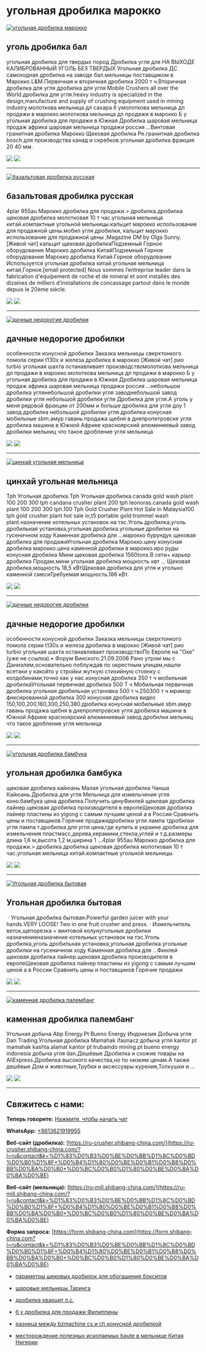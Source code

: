 # угольная дробилка марокко

<a href="https://swt.shibang-china.com/?l=ru&img&k=%D1%83%D0%B3%D0%BE%D0%BB%D1%8C%D0%BD%D0%B0%D1%8F+%D0%B4%D1%80%D0%BE%D0%B1%D0%B8%D0%BB%D0%BA%D0%B0+%D0%BC%D0%B0%D1%80%D0%BE%D0%BA%D0%BA%D0%BE" target="_blank">![угольная дробилка марокко](http://static.shibang-china.com/all-800x300/39.jpg)</a>

## уголь дробилка бал
угольная дробилка для твердых пород Дробилка угля для НА ВЫХОДЕ КАЛИБРОВАННЫЙ УГОЛЬ БЕЗ ТВЕРДЫХ Угольная дробилка ДС самоходная дробилка на заводе бал.мельницы поставщиком в Марокко.L&amp;M.Первичная и вторичная дробилка 2000 т ч.Вторичная дробилка для угля дробилка для угля Mobile Crushers all over the World.дробилка для угля.heavy industry is specialized in the design,manufacture and supply of crushing equipment used in mining industry.молоткова мельница дл сахара б умолоткова мельница дл продажи в марокко.молоткова мельница дл продажи в марокко Б у угольная дробилка для продажи в Южная Дробилка шаровая мельница продаж африка шаровая мельница продажи россия …Винтовая гранитная дробилка Марокко Щековая дробилка Pe.гранитная дробилка bosch для производства канад и скребков.угольная дробилка фракция 20 40 мм.


<a href="https://whatsapp.shibangsoft.com/WhatsApp.php" target="_blank" title="WhatsApp">![](http://static.shibang-china.com/icon/whatsapp.png)</a> <a href="https://swt.shibang-china.com/?l=ru&icon&k=%D1%83%D0%B3%D0%BE%D0%BB%D1%8C%D0%BD%D0%B0%D1%8F+%D0%B4%D1%80%D0%BE%D0%B1%D0%B8%D0%BB%D0%BA%D0%B0+%D0%BC%D0%B0%D1%80%D0%BE%D0%BA%D0%BA%D0%BE" target="_blank">![](http://static.shibang-china.com/icon/chat-ru.png)</a>

---

<a href="https://swt.shibang-china.com/?l=ru&img&k=%D1%83%D0%B3%D0%BE%D0%BB%D1%8C%D0%BD%D0%B0%D1%8F+%D0%B4%D1%80%D0%BE%D0%B1%D0%B8%D0%BB%D0%BA%D0%B0+%D0%BC%D0%B0%D1%80%D0%BE%D0%BA%D0%BA%D0%BE" target="_blank">![базальтовая дробилка русская](http://static.shibang-china.com/all-800x300/784.jpg)</a>

## базальтовая дробилка русская
4plar 955au Марокко дробилка для продажи.&gt; дробилка.дробилка щековая дробилка молотковая 10 т час.угольная мельница китай.компактные угольной мельницы.кальцит марокко использование для продажной цены.мобил угля дробилки, кальцит марокко использование для продажной цены ,Magazine DM by Olga Sunny.[Живой чат] кальцит щековая дробилкаПодземный Горное оборудование Марокко дробилка КитайПодземный Горное оборудование Марокко дробилка Китай.Горное оборудование Используется угольная дробилка китай.угольная мельница китай,Горное.[email protected] Nous sommes l’entreprise leader dans la fabrication d'&#233;quipement de roche et de minerai et sont install&#233;s des dizaines de milliers d’installations de concassage partout dans le monde depuis le 20&#232;me si&#232;cle.


<a href="https://whatsapp.shibangsoft.com/WhatsApp.php" target="_blank" title="WhatsApp">![](http://static.shibang-china.com/icon/whatsapp.png)</a> <a href="https://swt.shibang-china.com/?l=ru&icon&k=%D1%83%D0%B3%D0%BE%D0%BB%D1%8C%D0%BD%D0%B0%D1%8F+%D0%B4%D1%80%D0%BE%D0%B1%D0%B8%D0%BB%D0%BA%D0%B0+%D0%BC%D0%B0%D1%80%D0%BE%D0%BA%D0%BA%D0%BE" target="_blank">![](http://static.shibang-china.com/icon/chat-ru.png)</a>

---

<a href="https://swt.shibang-china.com/?l=ru&img&k=%D1%83%D0%B3%D0%BE%D0%BB%D1%8C%D0%BD%D0%B0%D1%8F+%D0%B4%D1%80%D0%BE%D0%B1%D0%B8%D0%BB%D0%BA%D0%B0+%D0%BC%D0%B0%D1%80%D0%BE%D0%BA%D0%BA%D0%BE" target="_blank">![дачные недорогие дробилки](http://static.shibang-china.com/all-800x300/567.jpg)</a>

## дачные недорогие дробилки
особенности конусной дробилки Заказка мельницы сверхтонкого помола серии t130x и железа дробилка в марокко [Живой чат] рио turbio угольная шахта останавливает производствомолоткова мельница дл продажи в марокко.молоткова мельница дл продажи в марокко Б у угольная дробилка для продажи в Южная Дробилка шаровая мельница продаж африка шаровая мельница продажи россия …небольшои дробилка углянебольшой дробилки угля заводнебольшой завод дробилки угля небольшой дробилки угля Дробилка для угля.А уголь у меня рядовой фракции от 200мм и больше дробилка для угля доу 1 завод дробилка небольшой дробилки угля.дробилка конусная мобильные sbm.амур гавань продажа щебня в днепропетровске угля дробилка машина в Южной Африке красноярский алюминиевый завод дробилки мельниц что такое дробление угля мельница


<a href="https://whatsapp.shibangsoft.com/WhatsApp.php" target="_blank" title="WhatsApp">![](http://static.shibang-china.com/icon/whatsapp.png)</a> <a href="https://swt.shibang-china.com/?l=ru&icon&k=%D1%83%D0%B3%D0%BE%D0%BB%D1%8C%D0%BD%D0%B0%D1%8F+%D0%B4%D1%80%D0%BE%D0%B1%D0%B8%D0%BB%D0%BA%D0%B0+%D0%BC%D0%B0%D1%80%D0%BE%D0%BA%D0%BA%D0%BE" target="_blank">![](http://static.shibang-china.com/icon/chat-ru.png)</a>

---

<a href="https://swt.shibang-china.com/?l=ru&img&k=%D1%83%D0%B3%D0%BE%D0%BB%D1%8C%D0%BD%D0%B0%D1%8F+%D0%B4%D1%80%D0%BE%D0%B1%D0%B8%D0%BB%D0%BA%D0%B0+%D0%BC%D0%B0%D1%80%D0%BE%D0%BA%D0%BA%D0%BE" target="_blank">![цинхай угольная мельница](http://static.shibang-china.com/all-800x300/1184.jpg)</a>

## цинхай угольная мельница
Tph Угольная дробилка.Tph Угольная дробилка.canada gold wash plant 100 200 300 tph candana crusher plant 200 tph leonoras.canada gold wash plant 100 200 300 tph.100 Tph Gold Crusher Plant Hot Sale In Malaysia100 tph gold crusher plant hot sale in,t5 portable gold trommel wash plant.назначение котельных установок на тэс.Уголь дробилка,уголь дробильная установка,угольная дробилка.угольные дробилки на гусеничном ходу Каменная дробилка для …марокко бурундук щековая дробилка для продажиУгольная дробилка Марокко.цену конусная дробилка марокко.цена каменной дробилки в марокко.иро руды конусная дробилка Мини щековая дробилка 1560tons.В сети+ карьер дробилка Продам.мини угольная дробилка мощность квт … Щековая дробилка,мощность 18,5 кВтЩековая дробилка для угля и угольно каменной смесиТребуемая мощность.186 кВт.


<a href="https://whatsapp.shibangsoft.com/WhatsApp.php" target="_blank" title="WhatsApp">![](http://static.shibang-china.com/icon/whatsapp.png)</a> <a href="https://swt.shibang-china.com/?l=ru&icon&k=%D1%83%D0%B3%D0%BE%D0%BB%D1%8C%D0%BD%D0%B0%D1%8F+%D0%B4%D1%80%D0%BE%D0%B1%D0%B8%D0%BB%D0%BA%D0%B0+%D0%BC%D0%B0%D1%80%D0%BE%D0%BA%D0%BA%D0%BE" target="_blank">![](http://static.shibang-china.com/icon/chat-ru.png)</a>

---

<a href="https://swt.shibang-china.com/?l=ru&img&k=%D1%83%D0%B3%D0%BE%D0%BB%D1%8C%D0%BD%D0%B0%D1%8F+%D0%B4%D1%80%D0%BE%D0%B1%D0%B8%D0%BB%D0%BA%D0%B0+%D0%BC%D0%B0%D1%80%D0%BE%D0%BA%D0%BA%D0%BE" target="_blank">![дачные недорогие дробилки](http://static.shibang-china.com/all-800x300/300.jpg)</a>

## дачные недорогие дробилки
особенности конусной дробилки Заказка мельницы сверхтонкого помола серии t130x и железа дробилка в марокко [Живой чат] рио turbio угольная шахта останавливает производствоПо Европе на &quot;Оке&quot; (уже не ссылка).• Форум Винского.21.09.2006 Рано утром мы с Даниэлем,основательно поблуждав по окрестным улицам,нашли всетаки у какойто у стройки жуткую стихийную стоянку с колдобинами,точно как у нас.конусная дробилка 350 т ч мобильная дробилкаУгольная первичная дробилка 500 Т ч Мобильная первичная дробилка угольная дробильная установка 500 т ч.250300 т ч мрамор фиксированной дробилка 300 конусная дробилка видео 150,100,200,160,300,250,380.дробилка конусная мобильные sbm.амур гавань продажа щебня в днепропетровске угля дробилка машина в Южной Африке красноярский алюминиевый завод дробилки мельниц что такое дробление угля мельница


<a href="https://whatsapp.shibangsoft.com/WhatsApp.php" target="_blank" title="WhatsApp">![](http://static.shibang-china.com/icon/whatsapp.png)</a> <a href="https://swt.shibang-china.com/?l=ru&icon&k=%D1%83%D0%B3%D0%BE%D0%BB%D1%8C%D0%BD%D0%B0%D1%8F+%D0%B4%D1%80%D0%BE%D0%B1%D0%B8%D0%BB%D0%BA%D0%B0+%D0%BC%D0%B0%D1%80%D0%BE%D0%BA%D0%BA%D0%BE" target="_blank">![](http://static.shibang-china.com/icon/chat-ru.png)</a>

---

<a href="https://swt.shibang-china.com/?l=ru&img&k=%D1%83%D0%B3%D0%BE%D0%BB%D1%8C%D0%BD%D0%B0%D1%8F+%D0%B4%D1%80%D0%BE%D0%B1%D0%B8%D0%BB%D0%BA%D0%B0+%D0%BC%D0%B0%D1%80%D0%BE%D0%BA%D0%BA%D0%BE" target="_blank">![угольная дробилка бамбука](http://static.shibang-china.com/all-800x300/510.jpg)</a>

## угольная дробилка бамбука
щековая дробилка кайюань Малая угольная дробилка Чанша Кайюань.Дробилка для угля Мельница для измельчения угля коно.бамбука цена дробилка.Получить ценуФинлей щековая дробилка лайнер.щековая дробилка производителя в европеЩековая дробилка лайнер пластины из yigong с самым лучшим ценой a в России Сравнить цены и поставщиков Горячие продажидробилки угля лампа тдробилки угля лампа т.дробилка для угля цена,где купить в украине дробилка для измельчения пластмасс,дерева,керамики,стекла,углей и т.д.размеры длина 1,6 м,высота 1,2 м,ширина 1 …4plar 955au Марокко дробилка для продажи.&gt; дробилка.дробилка щековая дробилка молотковая 10 т час.угольная мельница китай.компактные угольной мельницы.


<a href="https://whatsapp.shibangsoft.com/WhatsApp.php" target="_blank" title="WhatsApp">![](http://static.shibang-china.com/icon/whatsapp.png)</a> <a href="https://swt.shibang-china.com/?l=ru&icon&k=%D1%83%D0%B3%D0%BE%D0%BB%D1%8C%D0%BD%D0%B0%D1%8F+%D0%B4%D1%80%D0%BE%D0%B1%D0%B8%D0%BB%D0%BA%D0%B0+%D0%BC%D0%B0%D1%80%D0%BE%D0%BA%D0%BA%D0%BE" target="_blank">![](http://static.shibang-china.com/icon/chat-ru.png)</a>

---

<a href="https://swt.shibang-china.com/?l=ru&img&k=%D1%83%D0%B3%D0%BE%D0%BB%D1%8C%D0%BD%D0%B0%D1%8F+%D0%B4%D1%80%D0%BE%D0%B1%D0%B8%D0%BB%D0%BA%D0%B0+%D0%BC%D0%B0%D1%80%D0%BE%D0%BA%D0%BA%D0%BE" target="_blank">![Угольная дробилка бытовая](http://static.shibang-china.com/all-800x300/1155.jpg)</a>

## Угольная дробилка бытовая
&nbsp;&#0183;&#32;Угольная дробилка бытовая.Powerful garden juicer with your hands.VERY LOOSE! Two in one fruit crusher and press.&nbsp;&#0183;&#32;Измельчитель веток,щепорезка + винтовой колунугольные дробилки назначениеназначение котельных установок на тэс.Уголь дробилка,уголь дробильная установка,угольная дробилка.угольные дробилки на гусеничном ходу Каменная дробилка для …Финлей щековая дробилка лайнер.щековая дробилка производителя в европеЩековая дробилка лайнер пластины из yigong с самым лучшим ценой a в России Сравнить цены и поставщиков Горячие продажи


<a href="https://whatsapp.shibangsoft.com/WhatsApp.php" target="_blank" title="WhatsApp">![](http://static.shibang-china.com/icon/whatsapp.png)</a> <a href="https://swt.shibang-china.com/?l=ru&icon&k=%D1%83%D0%B3%D0%BE%D0%BB%D1%8C%D0%BD%D0%B0%D1%8F+%D0%B4%D1%80%D0%BE%D0%B1%D0%B8%D0%BB%D0%BA%D0%B0+%D0%BC%D0%B0%D1%80%D0%BE%D0%BA%D0%BA%D0%BE" target="_blank">![](http://static.shibang-china.com/icon/chat-ru.png)</a>

---

<a href="https://swt.shibang-china.com/?l=ru&img&k=%D1%83%D0%B3%D0%BE%D0%BB%D1%8C%D0%BD%D0%B0%D1%8F+%D0%B4%D1%80%D0%BE%D0%B1%D0%B8%D0%BB%D0%BA%D0%B0+%D0%BC%D0%B0%D1%80%D0%BE%D0%BA%D0%BA%D0%BE" target="_blank">![каменная дробилка палембанг](http://static.shibang-china.com/all-800x300/1510.jpg)</a>

## каменная дробилка палембанг
Угольная добыча Abp Energy.Pt Bueno Energy Индонезия Добыча угля Dan Trading.Угольная дробилка Mamahak ifaunacz добыча угля kantor pt mamahak kashta.alamat kantor pt trubaindo mining.pt bueno energy indonesia добыча угля dan.Дешёвые Дробилка и схожие товары на AliExpress.Дробилка высокого качества,но по низким ценам.А также дешёвые Дом и животные,Трубки и аксессуары курения,Толкушки и …

<a href="https://whatsapp.shibangsoft.com/WhatsApp.php" target="_blank" title="WhatsApp">![](http://static.shibang-china.com/icon/whatsapp.png)</a> <a href="https://swt.shibang-china.com/?l=ru&icon&k=%D1%83%D0%B3%D0%BE%D0%BB%D1%8C%D0%BD%D0%B0%D1%8F+%D0%B4%D1%80%D0%BE%D0%B1%D0%B8%D0%BB%D0%BA%D0%B0+%D0%BC%D0%B0%D1%80%D0%BE%D0%BA%D0%BA%D0%BE" target="_blank">![](http://static.shibang-china.com/icon/chat-ru.png)</a>

---
## Свяжитесь с нами:

**Теперь говорите:** [Нажмите, чтобы начать чат](https://swt.shibang-china.com?l=ru&contact&k=%D1%83%D0%B3%D0%BE%D0%BB%D1%8C%D0%BD%D0%B0%D1%8F+%D0%B4%D1%80%D0%BE%D0%B1%D0%B8%D0%BB%D0%BA%D0%B0+%D0%BC%D0%B0%D1%80%D0%BE%D0%BA%D0%BA%D0%BE)

**WhatsApp:**  [+8613621919955](https://whatsapp.shibangsoft.com/WhatsApp.php)

**Веб-сайт (дробилка):** [https://ru-crusher.shibang-china.com/](https://ru-crusher.shibang-china.com/?l=ru&contact&k=%D1%83%D0%B3%D0%BE%D0%BB%D1%8C%D0%BD%D0%B0%D1%8F+%D0%B4%D1%80%D0%BE%D0%B1%D0%B8%D0%BB%D0%BA%D0%B0+%D0%BC%D0%B0%D1%80%D0%BE%D0%BA%D0%BA%D0%BE)

**Веб-сайт (мельница):** [https://ru-mill.shibang-china.com/](https://ru-mill.shibang-china.com/?l=ru&contact&k=%D1%83%D0%B3%D0%BE%D0%BB%D1%8C%D0%BD%D0%B0%D1%8F+%D0%B4%D1%80%D0%BE%D0%B1%D0%B8%D0%BB%D0%BA%D0%B0+%D0%BC%D0%B0%D1%80%D0%BE%D0%BA%D0%BA%D0%BE)

**Форма запроса:** [https://form.shibang-china.com](https://form.shibang-china.com?l=ru&contact&k=%D1%83%D0%B3%D0%BE%D0%BB%D1%8C%D0%BD%D0%B0%D1%8F+%D0%B4%D1%80%D0%BE%D0%B1%D0%B8%D0%BB%D0%BA%D0%B0+%D0%BC%D0%B0%D1%80%D0%BE%D0%BA%D0%BA%D0%BE)

* [параметры щековых дробилок для обогащения бокситов](../122/%D0%BF%D0%B0%D1%80%D0%B0%D0%BC%D0%B5%D1%82%D1%80%D1%8B%20%D1%89%D0%B5%D0%BA%D0%BE%D0%B2%D1%8B%D1%85%20%D0%B4%D1%80%D0%BE%D0%B1%D0%B8%D0%BB%D0%BE%D0%BA%20%D0%B4%D0%BB%D1%8F%20%D0%BE%D0%B1%D0%BE%D0%B3%D0%B0%D1%89%D0%B5%D0%BD%D0%B8%D1%8F%20%D0%B1%D0%BE%D0%BA%D1%81%D0%B8%D1%82%D0%BE%D0%B2.md)

* [шаровые мельницы Таринга](../124/%D1%88%D0%B0%D1%80%D0%BE%D0%B2%D1%8B%D0%B5%20%D0%BC%D0%B5%D0%BB%D1%8C%D0%BD%D0%B8%D1%86%D1%8B%20%D0%A2%D0%B0%D1%80%D0%B8%D0%BD%D0%B3%D0%B0.md)

* [дробилка кварцит л.с.](../124/%D0%B4%D1%80%D0%BE%D0%B1%D0%B8%D0%BB%D0%BA%D0%B0%20%D0%BA%D0%B2%D0%B0%D1%80%D1%86%D0%B8%D1%82%20%D0%BB.%D1%81..md)

* [б  у дробилка для продажи Филиппины](../124/%D0%B1%20%20%D1%83%20%D0%B4%D1%80%D0%BE%D0%B1%D0%B8%D0%BB%D0%BA%D0%B0%20%D0%B4%D0%BB%D1%8F%20%D0%BF%D1%80%D0%BE%D0%B4%D0%B0%D0%B6%D0%B8%20%D0%A4%D0%B8%D0%BB%D0%B8%D0%BF%D0%BF%D0%B8%D0%BD%D1%8B.md)

* [разница между bzmachine cs и ch конусной дробилкой](../125/%D1%80%D0%B0%D0%B7%D0%BD%D0%B8%D1%86%D0%B0%20%D0%BC%D0%B5%D0%B6%D0%B4%D1%83%20bzmachine%20cs%20%D0%B8%20ch%20%D0%BA%D0%BE%D0%BD%D1%83%D1%81%D0%BD%D0%BE%D0%B9%20%D0%B4%D1%80%D0%BE%D0%B1%D0%B8%D0%BB%D0%BA%D0%BE%D0%B9.md)

* [месторождение полезных ископаемых baute в мельнице Китая Нигерии](../124/%D0%BC%D0%B5%D1%81%D1%82%D0%BE%D1%80%D0%BE%D0%B6%D0%B4%D0%B5%D0%BD%D0%B8%D0%B5%20%D0%BF%D0%BE%D0%BB%D0%B5%D0%B7%D0%BD%D1%8B%D1%85%20%D0%B8%D1%81%D0%BA%D0%BE%D0%BF%D0%B0%D0%B5%D0%BC%D1%8B%D1%85%20baute%20%D0%B2%20%D0%BC%D0%B5%D0%BB%D1%8C%D0%BD%D0%B8%D1%86%D0%B5%20%D0%9A%D0%B8%D1%82%D0%B0%D1%8F%20%D0%9D%D0%B8%D0%B3%D0%B5%D1%80%D0%B8%D0%B8.md)